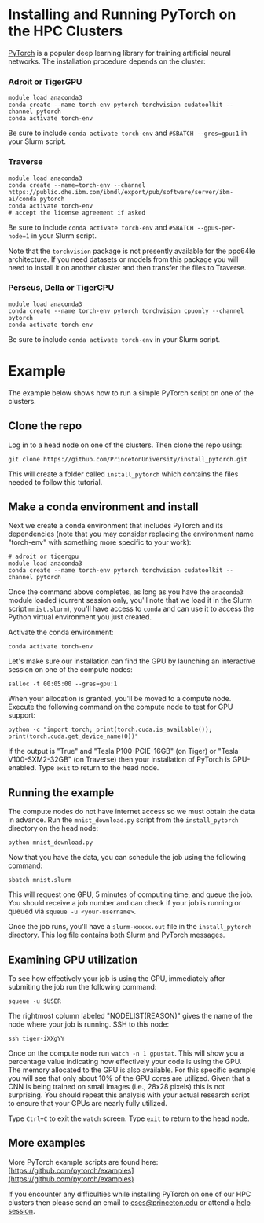 # Installing and Running PyTorch on the HPC Clusters


[PyTorch](https://pytorch.org) is a popular deep learning library for training artificial neural networks. The installation procedure depends on the cluster:

### Adroit or TigerGPU

```
module load anaconda3
conda create --name torch-env pytorch torchvision cudatoolkit --channel pytorch
conda activate torch-env
```

Be sure to include `conda activate torch-env` and `#SBATCH --gres=gpu:1` in your Slurm script.

### Traverse

```
module load anaconda3
conda create --name=torch-env --channel https://public.dhe.ibm.com/ibmdl/export/pub/software/server/ibm-ai/conda pytorch
conda activate torch-env
# accept the license agreement if asked
```

Be sure to include `conda activate torch-env` and `#SBATCH --gpus-per-node=1` in your Slurm script.

Note that the `torchvision` package is not presently available for the ppc64le architecture. If you need datasets or models from this package you will need to install it on another cluster and then transfer the files to Traverse.

### Perseus, Della or TigerCPU

```
module load anaconda3
conda create --name torch-env pytorch torchvision cpuonly --channel pytorch
conda activate torch-env
```

Be sure to include `conda activate torch-env` in your Slurm script.

# Example

The example below shows how to run a simple PyTorch script on one of the clusters.

## Clone the repo

Log in to a head node on one of the clusters. Then clone the repo using:

```
git clone https://github.com/PrincetonUniversity/install_pytorch.git
```

This will create a folder called `install_pytorch` which contains the files needed to follow this tutorial.

## Make a conda environment and install

Next we create a conda environment that includes PyTorch and its dependencies (note that you may consider replacing the environment name "torch-env" with something more specific to your work):

```
# adroit or tigergpu
module load anaconda3
conda create --name torch-env pytorch torchvision cudatoolkit --channel pytorch
```

Once the command above completes, as long as you have the `anaconda3` module loaded (current session only,
you'll note that we load it in the Slurm script `mnist.slurm`),
you'll have access to `conda` and can use it to access the Python virtual environment you just created.

Activate the conda environment:

```
conda activate torch-env
```

Let's make sure our installation can find the GPU by launching an interactive session on one of the compute nodes:

```
salloc -t 00:05:00 --gres=gpu:1
```

When your allocation is granted, you'll be moved to a compute node. Execute the following command on the compute node to test for GPU support:

```
python -c "import torch; print(torch.cuda.is_available()); print(torch.cuda.get_device_name(0))"
```

If the output is "True" and "Tesla P100-PCIE-16GB" (on Tiger) or "Tesla V100-SXM2-32GB" (on Traverse) then your installation of PyTorch is GPU-enabled. Type `exit` to return to the head node.


## Running the example

The compute nodes do not have internet access so we must obtain the data in advance. Run the `mnist_download.py` script from the `install_pytorch` directory on the head node:

```
python mnist_download.py
```

Now that you have the data, you can schedule the job using the following command:

```
sbatch mnist.slurm
```

This will request one GPU, 5 minutes of computing time, and queue the job. You should receive a job number and can check if your job is running or queued
via `squeue -u <your-username>`.

Once the job runs, you'll have a `slurm-xxxxx.out` file in the `install_pytorch` directory. This log file contains both Slurm and PyTorch messages.

## Examining GPU utilization

To see how effectively your job is using the GPU, immediately after submiting the job run the following command:

```
squeue -u $USER
```

The rightmost column labeled "NODELIST(REASON)" gives the name of the node where your job is running. SSH to this node:

```
ssh tiger-iXXgYY
```

Once on the compute node run `watch -n 1 gpustat`. This will show you a percentage value indicating how effectively your code is using the GPU. The memory allocated to the GPU is also available. For this specific example you will see that only about 10% of the GPU cores are utilized. Given that a CNN is being trained on small images (i.e., 28x28 pixels) this is not surprising. You should repeat this analysis with your actual research script to ensure that your GPUs are nearly fully utilized.

Type `Ctrl+C` to exit the `watch` screen. Type `exit` to return to the head node.

## More examples

More PyTorch example scripts are found here: [https://github.com/pytorch/examples](https://github.com/pytorch/examples)

If you encounter any difficulties while installing PyTorch on one of our HPC clusters then please send an email to <a href="mailto:cses@princeton.edu">cses@princeton.edu</a> or attend a <a href="https://researchcomputing.princeton.edu/education/help-sessions">help session</a>.
